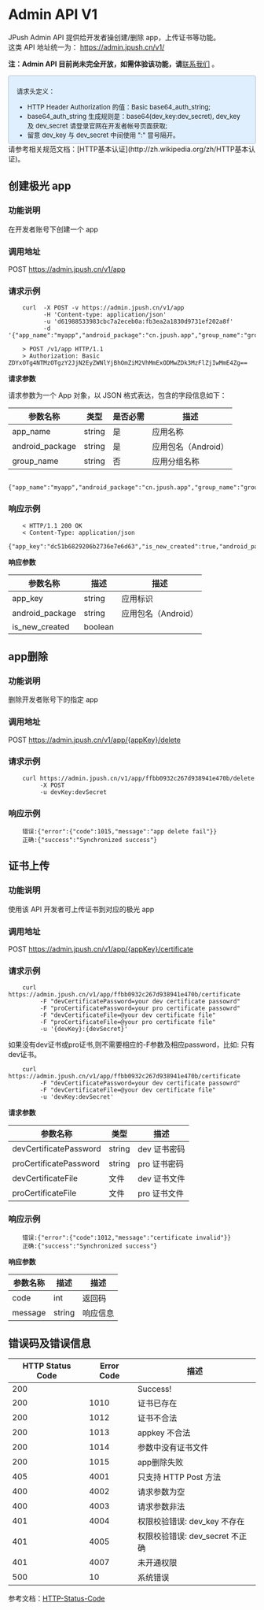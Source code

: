 # Admin API V1
JPush Admin API 提供给开发者操创建/删除 app，上传证书等功能。  
这类 API 地址统一为： https://admin.jpush.cn/v1/

**注：Admin API 目前尚未完全开放，如需体验该功能，请**[联系我们](https://www.jiguang.cn/contact) 。


<div style="font-size:13px;background: #E0EFFE;border: 1px solid #ACBFD7;border-radius: 3px;padding: 8px 16px;">
<p>请求头定义：</p>
<ul style="margin-bottom: 0;">
<li>HTTP Header Authorization 的值：Basic base64_auth_string;</li>
<li>base64_auth_string 生成规则是：base64(dev_key:dev_secret), dev_key 及 dev_secret 请登录官网在开发者帐号页面获取;</li>
<li>留意 dev_key 与 dev_secret 中间使用 ":" 冒号隔开。</li>
</ul>
</div>
请参考相关规范文档：[HTTP基本认证](http://zh.wikipedia.org/zh/HTTP基本认证)。

## 创建极光 app

### 功能说明  
在开发者账号下创建一个 app

### 调用地址

POST https://admin.jpush.cn/v1/app

### 请求示例

```
	curl  -X POST -v https://admin.jpush.cn/v1/app
		  -H 'Content-type: application/json'
		  -u 'd61988533983cbc7a2eceb0a:fb3ea2a1830d9731ef202a8f'
		  -d '{"app_name":"myapp","android_package":"cn.jpush.app","group_name":"groupOne"}'

	> POST /v1/app HTTP/1.1
	> Authorization: Basic ZDYxOTg4NTMzOTgzY2JjN2EyZWNlYjBhOmZiM2VhMmExODMwZDk3MzFlZjIwMmE4Zg==
```



**请求参数**

请求参数为一个 App 对象，以 JSON 格式表达，包含的字段信息如下：


参数名称           | 类型          |是否必需  |描述
---------------- | ------------  | -------- | ------------
app_name         |string 	      | 是       |应用名称
android_package  |string 	      | 是       |应用包名（Android）
group_name       |string 	      | 否       |应用分组名称

```
	{"app_name":"myapp","android_package":"cn.jpush.app","group_name":"groupOne"}
```

### 响应示例

```
	< HTTP/1.1 200 OK
	< Content-Type: application/json
	{"app_key":"dc51b6829206b2736e7e6d63","is_new_created":true,"android_package":"cn.jpush.app"}
```

**响应参数**

参数名称          | 描述         |描述
---------------- | ----------- | ------------
app_key          |string 	    | 应用标识
android_package  |string 	    | 应用包名（Android）
is_new_created   |boolean 	    |

## app删除

### 功能说明

删除开发者账号下的指定 app

### 调用地址

POST https://admin.jpush.cn/v1/app/{appKey}/delete

### 请求示例

```
    curl https://admin.jpush.cn/v1/app/ffbb0932c267d938941e470b/delete
         -X POST
         -u devKey:devSecret
```

### 响应示例

```
    错误:{"error":{"code":1015,"message":"app delete fail"}}
    正确:{"success":"Synchronized success"}
```


## 证书上传

### 功能说明

使用该 API 开发者可上传证书到对应的极光 app 

### 调用地址

POST https://admin.jpush.cn/v1/app/{appKey}/certificate

### 请求示例

```
    curl https://admin.jpush.cn/v1/app/ffbb0932c267d938941e470b/certificate
         -F "devCertificatePassword=your dev certificate passowrd"
         -F "proCertificatePassword=your pro certificate passowrd"
         -F "devCertificateFile=@your dev certificate file"
         -F "proCertificateFile=@your pro certificate file"
         -u '{devKey}:{devSecret}'
```

   如果没有dev证书或pro证书,则不需要相应的-F参数及相应password，比如: 只有dev证书。

```
    curl https://admin.jpush.cn/v1/app/ffbb0932c267d938941e470b/certificate
         -F "devCertificatePassword=your dev certificate passowrd"
         -F "devCertificateFile=@your dev certificate file"
         -u 'devKey:devSecret'
```

**请求参数**

参数名称                 | 类型           |描述
----------------------  | ------------  | ----------
devCertificatePassword  |string 	    |dev 证书密码
proCertificatePassword  |string 	    |pro 证书密码
devCertificateFile      |文件 	        |dev 证书文件
proCertificateFile      |文件 	        |pro 证书文件

### 响应示例

```
    错误:{"error":{"code":1012,"message":"certificate invalid"}}
    正确:{"success":"Synchronized success"}
```

**响应参数**

参数名称          | 描述         |描述
---------------- | ----------- | ------------
code             |int 	       | 返回码
message          |string 	   | 响应信息


## 错误码及错误信息

HTTP Status Code| Error Code|描述|
----- | ----- | ----- |
200| |Success!|
200|1010|证书已存在|
200|1012|证书不合法|
200|1013|appkey 不合法|
200|1014|参数中没有证书文件|
200|1015|app删除失败|
405|4001|只支持 HTTP Post 方法|
400|4002|请求参数为空|
400|4003|请求参数非法|
401|4004|权限校验错误: dev_key 不存在|
401|4005|权限校验错误: dev_secret 不正确|
401|4007|未开通权限|
500|10|系统错误|

参考文档：[HTTP-Status-Code](http_status_code)